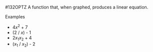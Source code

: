 #132OPTZ 
A function that, when graphed, produces a linear equation.

Examples
- 4*x*$^{2}$ + 7
- (2 / *x*) - 1
- 2*x*$_{1}$*x*$_{2}$  + 4
- (*x*$_{1}$ / *x*$_{2}$) - 2